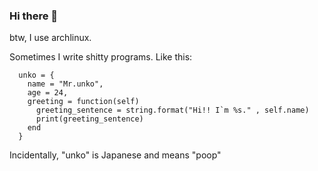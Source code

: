 ### Hi there 👋

btw, I use archlinux.

Sometimes I write shitty programs. Like this:
~~~
  unko = {
    name = "Mr.unko",
    age = 24,
    greeting = function(self)
      greeting_sentence = string.format("Hi!! I`m %s." , self.name)
      print(greeting_sentence)
    end
  }
~~~
Incidentally, "unko" is Japanese and means "poop"
